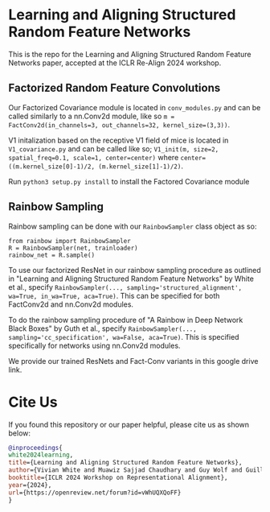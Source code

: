 # Learning and Aligning Structured Random Feature Networks
This is the repo for the Learning and Aligning Structured Random Feature Networks paper, accepted at the ICLR Re-Align 2024 workshop. 

## Factorized Random Feature Convolutions
Our Factorized Covariance module is located in `conv_modules.py` and can be called similarly to a nn.Conv2d module, like so `m = FactConv2d(in_channels=3, out_channels=32, kernel_size=(3,3))`. 

V1 initalization based on the receptive V1 field of mice is located in `V1_covariance.py` and can be called like so; `V1_init(m, size=2, spatial_freq=0.1, scale=1, center=center)` where `center=((m.kernel_size[0]-1)/2, (m.kernel_size[1]-1)/2)`. 

Run `python3 setup.py install` to install the Factored Covariance module

## Rainbow Sampling
Rainbow sampling can be done with our `RainbowSampler` class object as so:

```
from rainbow import RainbowSampler
R = RainbowSampler(net, trainloader)
rainbow_net = R.sample()
```

To use our factorized ResNet in our rainbow sampling procedure as outlined in "Learning and Aligning Structured Random Feature Networks" by White et al., specify `RainbowSampler(..., sampling='structured_alignment', wa=True, in_wa=True, aca=True)`. This can be specified for both FactConv2d and nn.Conv2d modules.

To do the rainbow sampling procedure of "A Rainbow in Deep Network Black Boxes" by Guth et al., specify `RainbowSampler(..., sampling='cc_specification', wa=False, aca=True)`. This is specified specifically for networks using nn.Conv2d modules.

We provide our trained ResNets and Fact-Conv variants in this google drive link. 

# Cite Us

If you found this repository or our paper helpful, please cite us as shown below:

```bibtex
@inproceedings{
white2024learning,
title={Learning and Aligning Structured Random Feature Networks},
author={Vivian White and Muawiz Sajjad Chaudhary and Guy Wolf and Guillaume Lajoie and Kameron Decker Harris},
booktitle={ICLR 2024 Workshop on Representational Alignment},
year={2024},
url={https://openreview.net/forum?id=vWhUQXQoFF}
}
```

